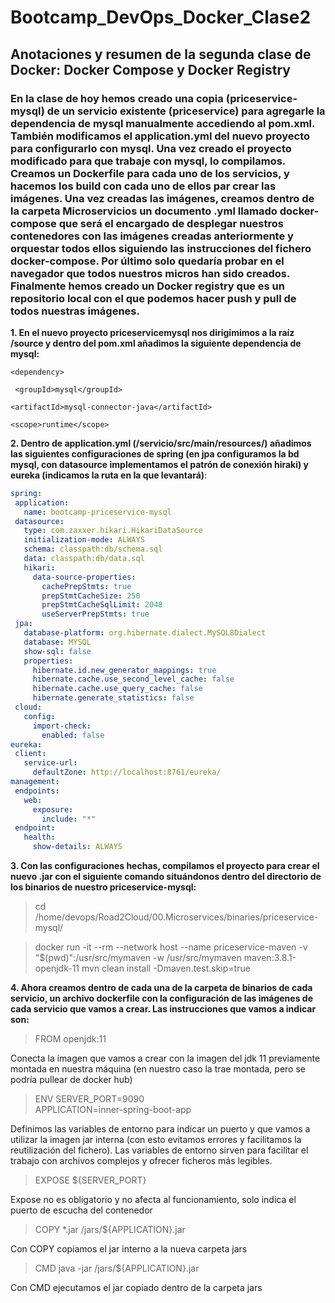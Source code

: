 # Bootcamp_DevOps_Docker_Clase2
## Anotaciones y resumen de la segunda clase de Docker: Docker Compose y Docker Registry

### En la clase de hoy hemos creado una copia (priceservice-mysql) de un servicio existente (priceservice) para agregarle la dependencia de mysql manualmente accediendo al pom.xml. También modificamos el application.yml del nuevo proyecto para configurarlo con mysql. Una vez creado el proyecto modificado para que trabaje con mysql, lo compilamos. Creamos un Dockerfile para cada uno de los servicios, y hacemos los build con cada uno de ellos par crear las imágenes. Una vez creadas las imágenes, creamos dentro de la carpeta Microservicios un documento .yml llamado docker-compose que será el encargado de desplegar nuestros contenedores con las imágenes creadas anteriormente y orquestar todos ellos siguiendo las instrucciones del fichero docker-compose. Por último solo quedaría probar en el navegador que todos nuestros micros han sido creados. Finalmente hemos creado un Docker registry que es un repositorio local con el que podemos hacer push y pull de todos nuestras imágenes.


**1. En el nuevo proyecto priceservicemysql nos dirigimimos a la raíz /source y dentro del pom.xml añadimos la siguiente dependencia de mysql:**

` <dependency> `

` <groupId>mysql</groupId>`

` <artifactId>mysql-connector-java</artifactId> `

` <scope>runtime</scope> `

**2. Dentro de application.yml (/servicio/src/main/resources/) añadimos las siguientes configuraciones de spring (en jpa configuramos la bd mysql, con datasource implementamos el patrón de conexión hiraki) y eureka (indicamos la ruta en la que levantará)**:

 ```yml
 spring:
  application:
    name: bootcamp-priceservice-mysql
  datasource:
    type: com.zaxxer.hikari.HikariDataSource    
    initialization-mode: ALWAYS
    schema: classpath:db/schema.sql
    data: classpath:db/data.sql
    hikari:
      data-source-properties:
        cachePrepStmts: true
        prepStmtCacheSize: 250
        prepStmtCacheSqlLimit: 2048
        useServerPrepStmts: true
  jpa:
    database-platform: org.hibernate.dialect.MySQL8Dialect
    database: MYSQL
    show-sql: false
    properties:
      hibernate.id.new_generator_mappings: true
      hibernate.cache.use_second_level_cache: false
      hibernate.cache.use_query_cache: false
      hibernate.generate_statistics: false
  cloud:
    config:
      import-check:
        enabled: false
eureka:
  client:
    service-url:
      defaultZone: http://localhost:8761/eureka/
management:
  endpoints:
    web:
      exposure:
        include: "*"
  endpoint:
    health:
      show-details: ALWAYS 
   ```
      
**3. Con las configuraciones hechas, compilamos el proyecto para crear el nuevo .jar con el siguiente comando situándonos dentro del directorio de los binarios de nuestro priceservice-mysql:**
> cd /home/devops/Road2Cloud/00.Microservices/binaries/priceservice-mysql/

> docker run -it --rm --network host --name priceservice-maven -v "$(pwd)":/usr/src/mymaven -w /usr/src/mymaven maven:3.8.1-openjdk-11 mvn clean install -Dmaven.test.skip=true 

**4. Ahora creamos dentro de cada una de la carpeta de binarios de cada servicio, un archivo dockerfile con la configuración de las imágenes de cada servicio que vamos a crear. Las instrucciones que vamos a indicar son:**

> FROM openjdk:11 

  Conecta la imagen que vamos a crear con la imagen del jdk 11 previamente montada en nuestra máquina (en nuestro caso la trae montada, pero se podría pullear de docker hub)
> ENV SERVER_PORT=9090 \
      APPLICATION=inner-spring-boot-app 

  Definimos las variables de entorno para indicar un puerto y que vamos a utilizar la imagen jar interna (con esto evitamos errores y facilitamos la reutilización del fichero). Las variables de entorno sirven para facilitar el trabajo con archivos complejos y ofrecer ficheros más legibles.
> EXPOSE ${SERVER_PORT} 

  Expose no es obligatorio y no afecta al funcionamiento, solo indica el puerto de escucha del contenedor
> COPY *.jar /jars/${APPLICATION}.jar 

  Con COPY copiamos el jar interno a la nueva carpeta jars
> CMD java -jar /jars/${APPLICATION}.jar
 
  Con CMD ejecutamos el jar copiado dentro de la carpeta jars


